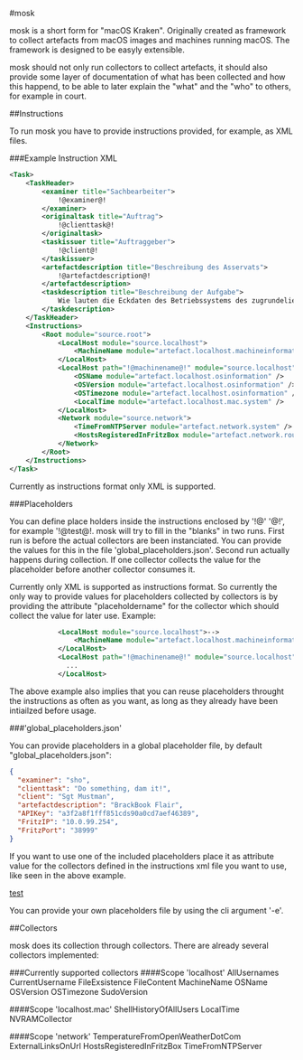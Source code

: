 #mosk

mosk is a short form for "macOS Kraken". Originally created as framework to collect artefacts from macOS images and machines running macOS. The framework is designed to be easyly extensible.

mosk should not only run collectors to collect artefacts, it should also provide some layer of documentation of what has been collected and how this happend, to be able to later explain the "what" and the "who" to others, for example in court.

##Instructions

To run mosk you have to provide instructions provided, for example, as XML files.

###Example Instruction XML
```xml
<Task>
    <TaskHeader>
        <examiner title="Sachbearbeiter">
            !@examiner@!
        </examiner>
        <originaltask title="Auftrag">
            !@clienttask@!
        </originaltask>
        <taskissuer title="Auftraggeber">
            !@client@!
        </taskissuer>
        <artefactdescription title="Beschreibung des Asservats">
            !@artefactdescription@!
        </artefactdescription>
        <taskdescription title="Beschreibung der Aufgabe">
            Wie lauten die Eckdaten des Betriebssystems des zugrundeliegend Artefakts?
        </taskdescription>
    </TaskHeader>
    <Instructions>
        <Root module="source.root">
            <LocalHost module="source.localhost">
                <MachineName module="artefact.localhost.machineinformation" placeholdername="machinename" />
            </LocalHost>
            <LocalHost path="!@machinename@!" module="source.localhost">
                <OSName module="artefact.localhost.osinformation" />
                <OSVersion module="artefact.localhost.osinformation" />
                <OSTimezone module="artefact.localhost.osinformation" />
                <LocalTime module="artefact.localhost.mac.system" />
            </LocalHost>
            <Network module="source.network">
                <TimeFromNTPServer module="artefact.network.system" />
                <HostsRegisteredInFritzBox module="artefact.network.router" address="10.0.0.1" port="48000" encrypt="False"/>
            </Network>
        </Root>
    </Instructions>
</Task>
```

Currently as instructions format only XML is supported.

###Placeholders

You can define place holders inside the instructions enclosed by '!@' '@!', for example '!@test@!. mosk will try to fill in the "blanks" in two runs. First run is before the actual collectors are been instanciated. You can provide the values for this in the file 'global_placeholders.json'. Second run actually happens during collection. If one collector collects the value for the placeholder before another collector consumes it.

Currently only XML is supported as instructions format. So currently the only way to provide values for placeholders collected by collectors is by providing the attribute "placeholdername" for the collector which should collect the value for later use.
Example:

```xml
            <LocalHost module="source.localhost">-->
                <MachineName module="artefact.localhost.machineinformation" placeholdername="machinename" />
            </LocalHost>
            <LocalHost path="!@machinename@!" module="source.localhost">
              ...
            </LocalHost>
```
The above example also implies that you can reuse placeholders throught the instructions as often as you want, as long as they already have been intiailzed before usage.

###'global_placeholders.json'

You can provide placeholders in a global placeholder file, by default "global_placeholders.json":

```json
{
  "examiner": "sho",
  "clienttask": "Do something, dam it!",
  "client": "Sgt Mustman",
  "artefactdescription": "BrackBook Flair",
  "APIKey": "a3f2a8f1fff851cds90a0cd7aef46389",
  "FritzIP": "10.0.99.254",
  "FritzPort": "38999"
}
```

If you want to use one of the included placeholders place it as attribute value for the collectors defined in the instructions xml file you want to use, like seen in the above example.

[test](###placeholders)

You can provide your own placeholders file by using the cli argument '-e'.

##Collectors

mosk does its collection through collectors. There are already several collectors implemented:

###Currently supported collectors
####Scope 'localhost'
AllUsernames
CurrentUsername
FileExsistence
FileContent
MachineName
OSName
OSVersion
OSTimezone
SudoVersion

####Scope 'localhost.mac'
ShellHistoryOfAllUsers
LocalTime
NVRAMCollector

####Scope 'network'
TemperatureFromOpenWeatherDotCom
ExternalLinksOnUrl
HostsRegisteredInFritzBox
TimeFromNTPServer
    
